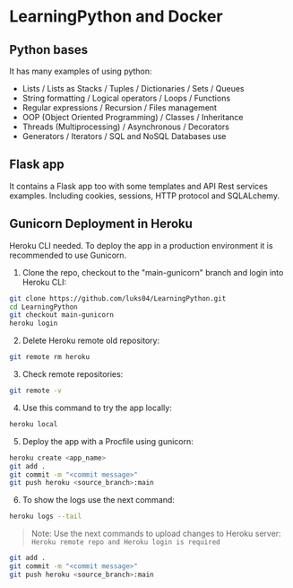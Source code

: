# LearningPython and Docker

## Python bases
It has many examples of using python:
- Lists / Lists as Stacks / Tuples / Dictionaries / Sets / Queues
- String formatting / Logical operators / Loops / Functions
- Regular expressions / Recursion / Files management
- OOP (Object Oriented Programming) / Classes / Inheritance
- Threads (Multiprocessing) / Asynchronous / Decorators
- Generators / Iterators / SQL and NoSQL Databases use

## Flask app
It contains a Flask app too with some templates and API Rest services examples. 
Including cookies, sessions, HTTP protocol and SQLALchemy.

## Gunicorn Deployment in Heroku
Heroku CLI needed.
To deploy the app in a production environment it is recommended to use Gunicorn.

1. Clone the repo, checkout to the "main-gunicorn" branch and login into Heroku CLI:
```sh
git clone https://github.com/luks04/LearningPython.git
cd LearningPython
git checkout main-gunicorn
heroku login
```
2. Delete Heroku remote old repository:
```sh
git remote rm heroku
```
3. Check remote repositories:
```sh
git remote -v
```
4. Use this command to try the app locally:
```sh
heroku local
```
5. Deploy the app with a Procfile using gunicorn:
```sh
heroku create <app_name>
git add .
git commit -m "<commit message>"
git push heroku <source_branch>:main
```
6. To show the logs use the next command:
```sh
heroku logs --tail
```

> Note: Use the next commands to upload changes to Heroku server: 
`Heroku remote repo and Heroku login is required`
```sh
git add .
git commit -m "<commit message>"
git push heroku <source_branch>:main
```